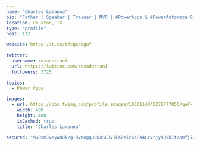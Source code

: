 ```yaml
---
name: "Charles Lamanna"
bio: "Father | Speaker | Trainer | MVP | #PowerApps & #PowerAutomate Community Super User | YouTuber Right-pointing triangle http://youtube.com/c/rezadorrani | Learn - Share - Clockwise rightwards and leftwards open circle arrows"
location: Houston, TX
type: "profile"
heat: 112

website: https://t.co/tAcqSdqguf

twitter:
  username: rezadorrani
  url: https://twitter.com/rezadorrani
  followers: 3725

topics:
  - Power Apps

images:
  - url: https://pbs.twimg.com/profile_images/1063114045270777856/qeT-jpWr_400x400.jpg
    width: 400
    height: 400
    isCached: true
    title: "Charles Lamanna"

secured: "MG0vmJv+ywOUk/g+RVMogqu8QoSC8VIFXZeIc6sPa4LzvrjyY89bIt/pmfj72GE2z7JejxLLl7OdT3hxHEQhXFriu9rfrZktZGgjHcIkyxLnpk6pWDXWpKST0bAcRMsps7eNvNQD97hSs0TfE63bqAsyduMOZMGOSi6ZlhFeB06AuyJ/FGHd51R8RyCzl1kiKI3G69MN6PZf/J5TjW8dN6AJjnFXd2iFjugp20wYa/kuGddtXqPJZMTq2AIJBRboJBXvcpxt1g9NJVo5h6Xxm0e462si8EYH6oe3/QVhmImGC45vI6DLv/VNnfPxE9zwMXhN4nhzt6V77B+WiE7FmkWlfjM+yhYV+TSKTntb94K9uKA5QSG3R2idH7RYTyiF2nKqpZVx9pWF24t43SWOM0E7kXan+10kpFHX08Hf/UM=;jJldG7EFJ6gyRZFJSIP++g=="
---
```


